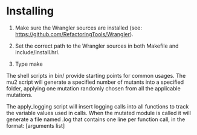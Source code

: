Installing
===

1) Make sure the Wrangler sources are installed (see: https://github.com/RefactoringTools/Wrangler).

2) Set the correct path to the Wrangler sources in both Makefile and include/install.hrl.

3) Type make

The shell scripts in bin/ provide starting points for common usages. The mu2 script will generate a specified number of mutants into a specified folder, applying one mutation randomly chosen from all the applicable mutations.

The apply_logging script will insert logging calls into all functions to track the variable values used in calls. When the mutated module is called it will generate a file named <module>.log that contains one line per function call, in the format: <function name> [arguments list]
